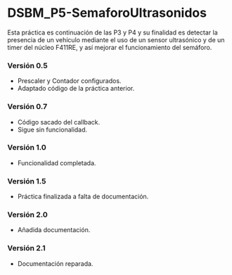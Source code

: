 # DSBM_P5-SemaforoUltrasonidos
Esta práctica es continuación de las P3 y P4 y su finalidad es detectar la presencia de un vehículo mediante el uso de un sensor ultrasónico y de un timer del núcleo F411RE, y así mejorar el funcionamiento del semáforo.

### Versión 0.5
 - Prescaler y Contador configurados.
 - Adaptado código de la práctica anterior.
  
### Versión 0.7
 - Código sacado del callback.
 - Sigue sin funcionalidad.

### Versión 1.0
 - Funcionalidad completada.

### Versión 1.5
 - Práctica finalizada a falta de documentación.
 
### Versión 2.0
 - Añadida documentación.
 
### Versión 2.1
 - Documentación reparada.
